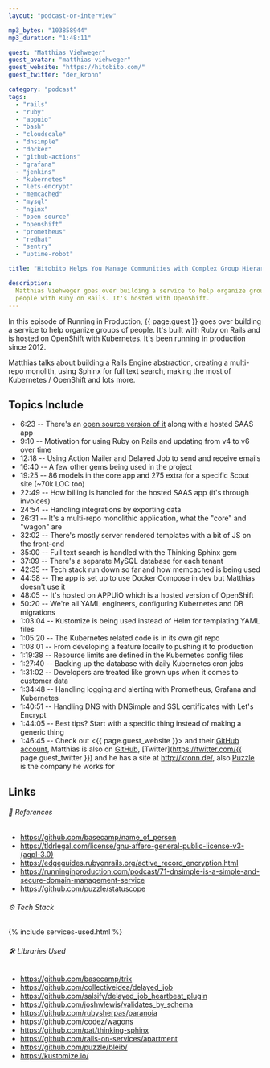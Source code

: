 ```yaml
---
layout: "podcast-or-interview"

mp3_bytes: "103858944"
mp3_duration: "1:48:11"

guest: "Matthias Viehweger"
guest_avatar: "matthias-viehweger"
guest_website: "https://hitobito.com/"
guest_twitter: "der_kronn"

category: "podcast"
tags:
  - "rails"
  - "ruby"
  - "appuio"
  - "bash"
  - "cloudscale"
  - "dnsimple"
  - "docker"
  - "github-actions"
  - "grafana"
  - "jenkins"
  - "kubernetes"
  - "lets-encrypt"
  - "memcached"
  - "mysql"
  - "nginx"
  - "open-source"
  - "openshift"
  - "prometheus"
  - "redhat"
  - "sentry"
  - "uptime-robot"

title: "Hitobito Helps You Manage Communities with Complex Group Hierarchies"

description:
  Matthias Viehweger goes over building a service to help organize groups of
  people with Ruby on Rails. It's hosted with OpenShift.
---
```


In this episode of Running in Production, {{ page.guest }} goes over building a
service to help organize groups of people. It's built with Ruby on Rails and is
hosted on OpenShift with Kubernetes. It's been running in production since 2012.

Matthias talks about building a Rails Engine abstraction, creating a multi-repo
monolith, using Sphinx for full text search, making the most of Kubernetes /
OpenShift and lots more.

## Topics Include

- 6:23 -- There's an [open source version of it](https://github.com/hitobito) along with a hosted SAAS app
- 9:10 -- Motivation for using Ruby on Rails and updating from v4 to v6 over time
- 12:18 -- Using Action Mailer and Delayed Job to send and receive emails
- 16:40 -- A few other gems being used in the project
- 19:25 -- 86 models in the core app and 275 extra for a specific Scout site (~70k LOC too)
- 22:49 -- How billing is handled for the hosted SAAS app (it's through invoices)
- 24:54 -- Handling integrations by exporting data
- 26:31 -- It's a multi-repo monolithic application, what the "core" and "wagon" are
- 32:02 -- There's mostly server rendered templates with a bit of JS on the front-end
- 35:00 -- Full text search is handled with the Thinking Sphinx gem
- 37:09 -- There's a separate MySQL database for each tenant
- 42:35 -- Tech stack run down so far and how memcached is being used
- 44:58 -- The app is set up to use Docker Compose in dev but Matthias doesn't use it
- 48:05 -- It's hosted on APPUiO which is a hosted version of OpenShift
- 50:20 -- We're all YAML engineers, configuring Kubernetes and DB migrations
- 1:03:04 -- Kustomize is being used instead of Helm for templating YAML files
- 1:05:20 -- The Kubernetes related code is in its own git repo
- 1:08:01 -- From developing a feature locally to pushing it to production
- 1:19:38 -- Resource limits are defined in the Kubernetes config files
- 1:27:40 -- Backing up the database with daily Kubernetes cron jobs
- 1:31:02 -- Developers are treated like grown ups when it comes to customer data
- 1:34:48 -- Handling logging and alerting with Prometheus, Grafana and Kubernetes
- 1:40:51 -- Handling DNS with DNSimple and SSL certificates with Let's Encrypt
- 1:44:05 -- Best tips? Start with a specific thing instead of making a generic thing
- 1:46:45 -- Check out <{{ page.guest_website }}> and their [GitHub account](https://github.com/hitobito), Matthias is also on [GitHub](https://github.com/kronn), [Twitter](https://twitter.com/{{ page.guest_twitter }}) and he has a site at <http://kronn.de/>, also [Puzzle](https://www.puzzle.ch/) is the company he works for

## Links

###### 📄 References

- <https://github.com/basecamp/name_of_person>
- <https://tldrlegal.com/license/gnu-affero-general-public-license-v3-(agpl-3.0)>
- <https://edgeguides.rubyonrails.org/active_record_encryption.html>
- <https://runninginproduction.com/podcast/71-dnsimple-is-a-simple-and-secure-domain-management-service>
- <https://github.com/puzzle/statuscope>

###### ⚙️ Tech Stack

{% include services-used.html %}

###### 🛠 Libraries Used

- <https://github.com/basecamp/trix>
- <https://github.com/collectiveidea/delayed_job>
- <https://github.com/salsify/delayed_job_heartbeat_plugin>
- <https://github.com/joshwlewis/validates_by_schema>
- <https://github.com/rubysherpas/paranoia>
- <https://github.com/codez/wagons>
- <https://github.com/pat/thinking-sphinx>
- <https://github.com/rails-on-services/apartment>
- <https://github.com/puzzle/bleib/>
- <https://kustomize.io/>

